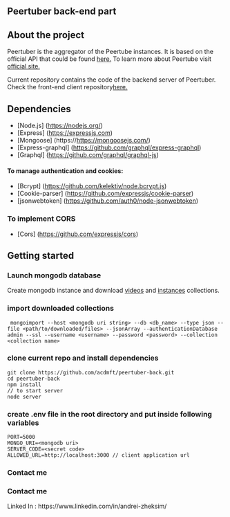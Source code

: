 ## Peertuber back-end part 

## About the project 

Peertuber is the aggregator of the Peertube instances. It is based on the official API that could be found <a href="https://instances.joinpeertube.org/instances" target="_blank">here.</a> To learn more about Peertube visit  <a href="https://joinpeertube.org" target="_blank">official site.</a>

Current repository contains the code of the backend server of Peertuber. Check the front-end client repository<a href="https://github.com/acdmft/peertuber-front" target="_blank">here.</a> 

## Dependencies 
* [Node.js] (https://nodejs.org/)
* [Express] (https://expressjs.com)
* [Mongoose] (https://https://mongoosejs.com/)
* [Express-graphql] (https://github.com/graphql/express-graphql)
* [Graphql] (https://github.com/graphql/graphql-js)

#### To manage authentication and cookies: 
* [Bcrypt] (https://github.com/kelektiv/node.bcrypt.js)
* [Cookie-parser] (https://github.com/expressjs/cookie-parser)
* [jsonwebtoken] (https://github.com/auth0/node-jsonwebtoken)

### To implement CORS 
* [Cors] (https://github.com/expressjs/cors)

## Getting started 

### Launch mongodb database 
Create mongodb instance and download <a href="https://drive.google.com/file/d/1Q789y5QzP29LoNwOs2V22ACxb5ZcnY22/view?usp=sharing" target="_blank">videos</a> and 
<a href="https://drive.google.com/file/d/1cT5U5yZdwdSDUC9_I9sVUqpyDfIXPAZ3/view?usp=sharing" target="_blank">instances</a> collections.

### import downloaded collections 
```
 mongoimport --host <mongodb uri string> --db <db_name> --type json --file <path/to/downloaded/files> --jsonArray --authenticationDatabase admin --ssl --username <username> --password <password> --collection <collection name>
```

### clone current repo and install dependencies 
```
git clone https://github.com/acdmft/peertuber-back.git
cd peertuber-back 
npm install
// to start server 
node server
```

### create  .env file in the root directory and put inside following variables
```
PORT=5000
MONGO_URI=<mongodb uri>
SERVER_CODE=<secret code>
ALLOWED_URL=http://localhost:3000 // client application url
```

### Contact me 

<h3> Contact me</h3>
Linked In : https://www.linkedin.com/in/andrei-zheksim/
